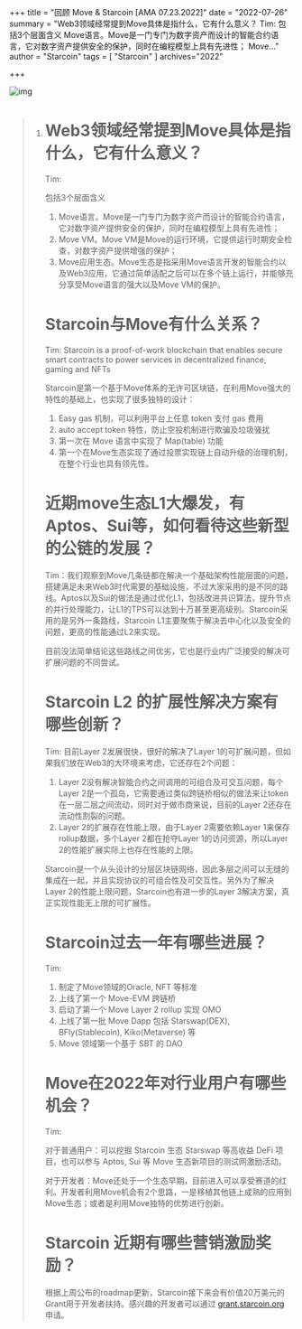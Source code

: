 +++
title = "回顾 Move & Starcoin [AMA 07.23.2022]"
date = "2022-07-26"
summary = "Web3领域经常提到Move具体是指什么，它有什么意义？ Tim: 包括3个层面含义 Move语言。Move是一门专门为数字资产而设计的智能合约语言，它对数字资产提供安全的保护，同时在编程模型上具有先进性； Move..."
author = "Starcoin"
tags = [
    "Starcoin"
]
archives="2022"

+++

![img](/images/hackathon/ama1.png)

> 1. # Web3领域经常提到Move具体是指什么，它有什么意义？
>
>    Tim:
>
>    包括3个层面含义
>
>    1. Move语言。Move是一门专门为数字资产而设计的智能合约语言，它对数字资产提供安全的保护，同时在编程模型上具有先进性；
>    2. Move VM。Move VM是Move的运行环境，它提供运行时期安全检查，对数字资产提供增强的保护；
>    3. Move应用生态。Move生态是指采用Move语言开发的智能合约以及Web3应用，它通过简单适配之后可以在多个链上运行，并能够充分享受Move语言的强大以及Move VM的保护。
>
>    # Starcoin与Move有什么关系？
>
>    Tim: Starcoin is a proof-of-work blockchain that enables secure smart contracts to power services in decentralized finance, gaming and NFTs
>
>    Starcoin是第一个基于Move体系的无许可区块链，在利用Move强大的特性的基础上，也实现了很多独特的设计：
>
>    1. Easy gas 机制，可以利用平台上任意 token 支付 gas 费用
>    2. auto accept token 特性，防止空投机制进行欺骗及垃圾骚扰
>    3. 第一次在 Move 语言中实现了 Map(table) 功能
>    4. 第一个在Move生态实现了通过投票实现链上自动升级的治理机制，在整个行业也具有领先性。
>
>    # 近期move生态L1大爆发，有Aptos、Sui等，如何看待这些新型的公链的发展？
>
>    Tim：我们观察到Move几条链都在解决一个基础架构性能层面的问题，搭建满足未来Web3时代需要的基础设施，不过大家采用的是不同的路线。Aptos以及Sui的做法是通过优化L1，包括改进共识算法，提升节点的并行处理能力，让L1的TPS可以达到十万甚至更高级别。Starcoin采用的是另外一条路线，Starcoin L1主要聚焦于解决去中心化以及安全的问题，更高的性能通过L2来实现。
>
>    目前没法简单结论这些路线之间优劣，它也是行业内广泛接受的解决可扩展问题的不同尝试。
>
>    # **Starcoin L2 的扩展性解决方案有哪些创新？**
>
>    Tim: 目前Layer 2发展很快，很好的解决了Layer 1的可扩展问题，但如果我们放在Web3的大环境来考虑，它还存在2个问题：
>
>    1. Layer 2没有解决智能合约之间调用的可组合及可交互问题，每个Layer 2是一个孤岛，它需要通过类似跨链桥相似的做法来让token在一层二层之间流动，同时对于做市商来说，目前的Layer 2还存在流动性割裂的问题。
>    2. Layer 2的扩展存在性能上限，由于Layer 2需要依赖Layer 1来保存rollup数据，多个Layer 2都在抢夺Layer 1的访问资源，所以Layer 2的性能扩展实际上也存在性能的上限。
>
>    Starcoin是一个从头设计的分层区块链网络，因此多层之间可以无缝的集成在一起，并且实现协议的可组合性及可交互性。另外为了解决Layer 2的性能上限问题，Starcoin也有进一步的Layer 3解决方案，真正实现性能无上限的可扩展性。
>
>    # Starcoin过去一年有哪些进展？
>
>    Tim:
>
>    1. 制定了Move领域的Oracle, NFT 等标准
>    2. 上线了第一个 Move-EVM 跨链桥
>    3. 启动了第一个 Move Layer 2 rollup 实现 OMO
>    4. 上线了第一批 Move Dapp 包括 Starswap(DEX), BFly(Stablecoin), Kiko(Metaverse) 等
>    5. Move 领域第一个基于 SBT 的 DAO
>
>    # Move在2022年对行业用户有哪些机会？
>
>    Tim:
>
>    对于普通用户：可以挖掘 Starcoin 生态 Starswap 等高收益 DeFi 项目，也可以参与 Aptos, Sui 等 Move 生态新项目的测试网激励活动。
>
>    对于开发者：Move还处于一个生态早期，目前进入可以享受赛道的红利。开发者利用Move机会有2个思路，一是移植其他链上成熟的应用到Move生态；或者是利用Move独特的优势进行创新。
>
>    # Starcoin 近期有哪些营销激励奖励？
>
>    根据上周公布的roadmap更新，Starcoin接下来会有价值20万美元的Grant用于开发者扶持。感兴趣的开发者可以通过 [grant.starcoin.org](http://grant.starcoin.org/) 申请。